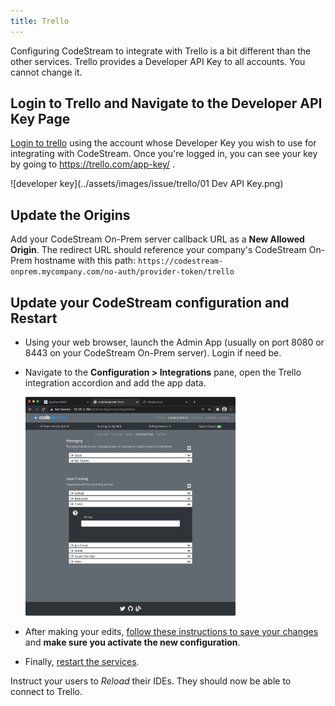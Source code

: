 ```yaml
---
title: Trello
---
```


Configuring CodeStream to integrate with Trello is a bit different than the
other services. Trello provides a Developer API Key to all accounts. You cannot
change it.

## Login to Trello and Navigate to the Developer API Key Page

[Login to trello](https://trello.com) using the account whose Developer Key you
wish to use for integrating with CodeStream. Once you're logged in, you can see
your key by going to https://trello.com/app-key/ .

![developer key](../assets/images/issue/trello/01 Dev API Key.png)

## Update the Origins

Add your CodeStream On-Prem server callback URL as a **New Allowed Origin**. The
redirect URL should reference your company's CodeStream On-Prem hostname with
this path:
`https://codestream-onprem.mycompany.com/no-auth/provider-token/trello`


## Update your CodeStream configuration and Restart

*	Using your web browser, launch the Admin App (usually on port 8080 or 8443
	on your CodeStream On-Prem server). Login if need be.

*   Navigate to the **Configuration > Integrations** pane, open the Trello
    integration accordion and add the app data.

	<img src="../assets/images/adminapp/orig/CfgIntTrello.png" height="350" />

*	After making your edits, [follow these instructions to save your
	changes](../adminapp/#saving-and-activating-changes) and **make sure you
	activate the new configuration**.

*	Finally, [restart the services](../configs/single-host-linux/#retart-the-services).


Instruct your users to _Reload_ their IDEs. They should now be able to connect
to Trello.
